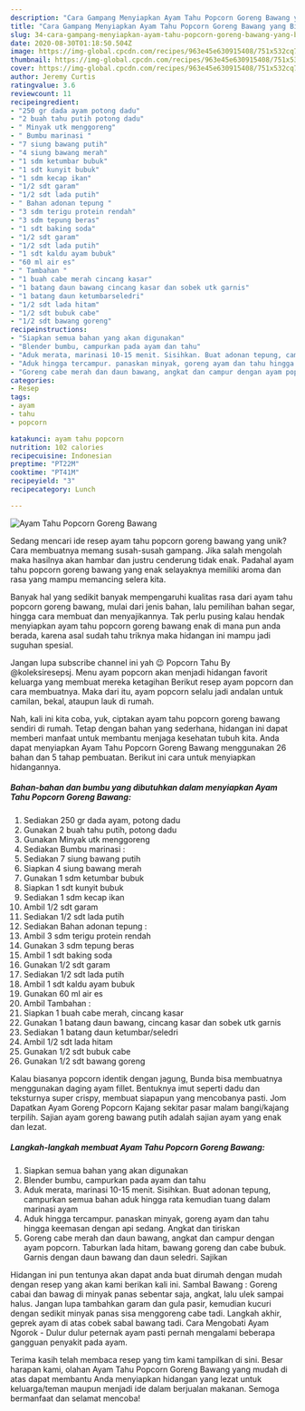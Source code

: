 ```yaml
---
description: "Cara Gampang Menyiapkan Ayam Tahu Popcorn Goreng Bawang yang Bisa Manjain Lidah"
title: "Cara Gampang Menyiapkan Ayam Tahu Popcorn Goreng Bawang yang Bisa Manjain Lidah"
slug: 34-cara-gampang-menyiapkan-ayam-tahu-popcorn-goreng-bawang-yang-bisa-manjain-lidah
date: 2020-08-30T01:18:50.504Z
image: https://img-global.cpcdn.com/recipes/963e45e630915408/751x532cq70/ayam-tahu-popcorn-goreng-bawang-foto-resep-utama.jpg
thumbnail: https://img-global.cpcdn.com/recipes/963e45e630915408/751x532cq70/ayam-tahu-popcorn-goreng-bawang-foto-resep-utama.jpg
cover: https://img-global.cpcdn.com/recipes/963e45e630915408/751x532cq70/ayam-tahu-popcorn-goreng-bawang-foto-resep-utama.jpg
author: Jeremy Curtis
ratingvalue: 3.6
reviewcount: 11
recipeingredient:
- "250 gr dada ayam potong dadu"
- "2 buah tahu putih potong dadu"
- " Minyak utk menggoreng"
- " Bumbu marinasi "
- "7 siung bawang putih"
- "4 siung bawang merah"
- "1 sdm ketumbar bubuk"
- "1 sdt kunyit bubuk"
- "1 sdm kecap ikan"
- "1/2 sdt garam"
- "1/2 sdt lada putih"
- " Bahan adonan tepung "
- "3 sdm terigu protein rendah"
- "3 sdm tepung beras"
- "1 sdt baking soda"
- "1/2 sdt garam"
- "1/2 sdt lada putih"
- "1 sdt kaldu ayam bubuk"
- "60 ml air es"
- " Tambahan "
- "1 buah cabe merah cincang kasar"
- "1 batang daun bawang cincang kasar dan sobek utk garnis"
- "1 batang daun ketumbarseledri"
- "1/2 sdt lada hitam"
- "1/2 sdt bubuk cabe"
- "1/2 sdt bawang goreng"
recipeinstructions:
- "Siapkan semua bahan yang akan digunakan"
- "Blender bumbu, campurkan pada ayam dan tahu"
- "Aduk merata, marinasi 10-15 menit. Sisihkan. Buat adonan tepung, campurkan semua bahan aduk hingga rata kemudian tuang dalam marinasi ayam"
- "Aduk hingga tercampur. panaskan minyak, goreng ayam dan tahu hingga keemasan dengan api sedang. Angkat dan tiriskan"
- "Goreng cabe merah dan daun bawang, angkat dan campur dengan ayam popcorn. Taburkan lada hitam, bawang goreng dan cabe bubuk. Garnis dengan daun bawang dan daun seledri. Sajikan"
categories:
- Resep
tags:
- ayam
- tahu
- popcorn

katakunci: ayam tahu popcorn 
nutrition: 102 calories
recipecuisine: Indonesian
preptime: "PT22M"
cooktime: "PT41M"
recipeyield: "3"
recipecategory: Lunch

---
```



![Ayam Tahu Popcorn Goreng Bawang](https://img-global.cpcdn.com/recipes/963e45e630915408/751x532cq70/ayam-tahu-popcorn-goreng-bawang-foto-resep-utama.jpg)

Sedang mencari ide resep ayam tahu popcorn goreng bawang yang unik? Cara membuatnya memang susah-susah gampang. Jika salah mengolah maka hasilnya akan hambar dan justru cenderung tidak enak. Padahal ayam tahu popcorn goreng bawang yang enak selayaknya memiliki aroma dan rasa yang mampu memancing selera kita.

Banyak hal yang sedikit banyak mempengaruhi kualitas rasa dari ayam tahu popcorn goreng bawang, mulai dari jenis bahan, lalu pemilihan bahan segar, hingga cara membuat dan menyajikannya. Tak perlu pusing kalau hendak menyiapkan ayam tahu popcorn goreng bawang enak di mana pun anda berada, karena asal sudah tahu triknya maka hidangan ini mampu jadi suguhan spesial.

Jangan lupa subscribe channel ini yah 😉 Popcorn Tahu By @koleksiresepsj. Menu ayam popcorn akan menjadi hidangan favorit keluarga yang membuat mereka ketagihan Berikut resep ayam popcorn dan cara membuatnya. Maka dari itu, ayam popcorn selalu jadi andalan untuk camilan, bekal, ataupun lauk di rumah.


Nah, kali ini kita coba, yuk, ciptakan ayam tahu popcorn goreng bawang sendiri di rumah. Tetap dengan bahan yang sederhana, hidangan ini dapat memberi manfaat untuk membantu menjaga kesehatan tubuh kita. Anda dapat menyiapkan Ayam Tahu Popcorn Goreng Bawang menggunakan 26 bahan dan 5 tahap pembuatan. Berikut ini cara untuk menyiapkan hidangannya.

<!--inarticleads1-->

##### Bahan-bahan dan bumbu yang dibutuhkan dalam menyiapkan Ayam Tahu Popcorn Goreng Bawang:

1. Sediakan 250 gr dada ayam, potong dadu
1. Gunakan 2 buah tahu putih, potong dadu
1. Gunakan  Minyak utk menggoreng
1. Sediakan  Bumbu marinasi :
1. Sediakan 7 siung bawang putih
1. Siapkan 4 siung bawang merah
1. Gunakan 1 sdm ketumbar bubuk
1. Siapkan 1 sdt kunyit bubuk
1. Sediakan 1 sdm kecap ikan
1. Ambil 1/2 sdt garam
1. Sediakan 1/2 sdt lada putih
1. Sediakan  Bahan adonan tepung :
1. Ambil 3 sdm terigu protein rendah
1. Gunakan 3 sdm tepung beras
1. Ambil 1 sdt baking soda
1. Gunakan 1/2 sdt garam
1. Sediakan 1/2 sdt lada putih
1. Ambil 1 sdt kaldu ayam bubuk
1. Gunakan 60 ml air es
1. Ambil  Tambahan :
1. Siapkan 1 buah cabe merah, cincang kasar
1. Gunakan 1 batang daun bawang, cincang kasar dan sobek utk garnis
1. Sediakan 1 batang daun ketumbar/seledri
1. Ambil 1/2 sdt lada hitam
1. Gunakan 1/2 sdt bubuk cabe
1. Gunakan 1/2 sdt bawang goreng


Kalau biasanya popcorn identik dengan jagung, Bunda bisa membuatnya menggunakan daging ayam fillet. Bentuknya imut seperti dadu dan teksturnya super crispy, membuat siapapun yang mencobanya pasti. Jom Dapatkan Ayam Goreng Popcorn Kajang sekitar pasar malam bangi/kajang terpilih. Sajian ayam goreng bawang putih adalah sajian ayam yang enak dan lezat. 

<!--inarticleads2-->

##### Langkah-langkah membuat Ayam Tahu Popcorn Goreng Bawang:

1. Siapkan semua bahan yang akan digunakan
1. Blender bumbu, campurkan pada ayam dan tahu
1. Aduk merata, marinasi 10-15 menit. Sisihkan. Buat adonan tepung, campurkan semua bahan aduk hingga rata kemudian tuang dalam marinasi ayam
1. Aduk hingga tercampur. panaskan minyak, goreng ayam dan tahu hingga keemasan dengan api sedang. Angkat dan tiriskan
1. Goreng cabe merah dan daun bawang, angkat dan campur dengan ayam popcorn. Taburkan lada hitam, bawang goreng dan cabe bubuk. Garnis dengan daun bawang dan daun seledri. Sajikan


Hidangan ini pun tentunya akan dapat anda buat dirumah dengan mudah dengan resep yang akan kami berikan kali ini. Sambal Bawang : Goreng cabai dan bawag di minyak panas sebentar saja, angkat, lalu ulek sampai halus. Jangan lupa tambahkan garam dan gula pasir, kemudian kucuri dengan sedikit minyak panas sisa menggoreng cabe tadi. Langkah akhir, geprek ayam di atas cobek sabal bawang tadi. Cara Mengobati Ayam Ngorok - Dulur dulur peternak ayam pasti pernah mengalami beberapa gangguan penyakit pada ayam. 

Terima kasih telah membaca resep yang tim kami tampilkan di sini. Besar harapan kami, olahan Ayam Tahu Popcorn Goreng Bawang yang mudah di atas dapat membantu Anda menyiapkan hidangan yang lezat untuk keluarga/teman maupun menjadi ide dalam berjualan makanan. Semoga bermanfaat dan selamat mencoba!
